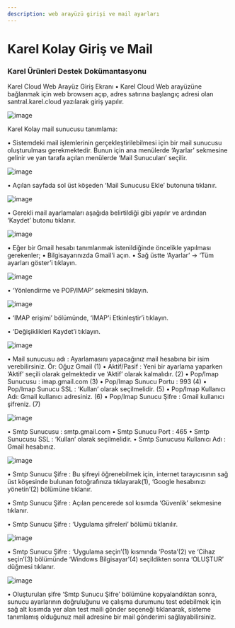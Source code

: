 ```yaml
---
description: web arayüzü girişi ve mail ayarları
---
```


# Karel Kolay Giriş ve Mail

### Karel Ürünleri Destek Dokümantasyonu

Karel Cloud Web Arayüz Giriş Ekranı • Karel Cloud Web arayüzüne bağlanmak için web browserı açıp, adres satırına başlangıç adresi olan santral.karel.cloud yazılarak giriş yapılır.

![image](https://github.com/onurerisgen/karelsupport/assets/11631408/835f925f-bcbb-4802-9793-dcff3bffd8e6)

Karel Kolay mail sunucusu tanımlama:

• Sistemdeki mail işlemlerinin gerçekleştirilebilmesi için bir mail sunucusu oluşturulması gerekmektedir. Bunun için ana menülerde ‘Ayarlar’ sekmesine gelinir ve yan tarafa açılan menülerde ‘Mail Sunucuları’ seçilir.

![image](https://github.com/onurerisgen/karelsupport/assets/11631408/5b62b089-9db7-4495-8de2-6bd78821cd0b)

• Açılan sayfada sol üst köşeden ‘Mail Sunucusu Ekle’ butonuna tıklanır.

![image](https://github.com/onurerisgen/karelsupport/assets/11631408/1e96ed53-cafa-47b9-b9af-f80284a1a3e4)

• Gerekli mail ayarlamaları aşağıda belirtildiği gibi yapılır ve ardından ‘Kaydet’ butonu tıklanır.

![image](https://github.com/onurerisgen/karelsupport/assets/11631408/15e7d48e-083f-4398-be8b-1adb69c53e2f)

• Eğer bir Gmail hesabı tanımlanmak istenildiğinde öncelikle yapılması gerekenler; • Bilgisayarınızda Gmail'i açın. • Sağ üstte ‘Ayarlar’ -> ‘Tüm ayarları göster’i tıklayın.

![image](https://github.com/onurerisgen/karelsupport/assets/11631408/b4cc4054-df03-4771-bb94-472fd7d968dd)

• ‘Yönlendirme ve POP/IMAP’ sekmesini tıklayın.

![image](https://github.com/onurerisgen/karelsupport/assets/11631408/d69dfc94-5d0b-46d0-a336-d9a9dff80460)

• ‘IMAP erişimi’ bölümünde, ‘IMAP'i Etkinleştir’i tıklayın.

• ‘Değişiklikleri Kaydet’i tıklayın.

![image](https://github.com/onurerisgen/karelsupport/assets/11631408/bd313c01-465a-4828-9e66-653d728aef76)

• Mail sunucusu adı : Ayarlamasını yapacağınız mail hesabına bir isim verebilirsiniz. Ör: Oğuz Gmail (1) • Aktif/Pasif : Yeni bir ayarlama yaparken ‘Aktif’ seçili olarak gelmektedir ve ‘Aktif’ olarak kalmalıdır. (2) • Pop/Imap Sunucusu : imap.gmail.com (3) • Pop/Imap Sunucu Portu : 993 (4) • Pop/Imap Sunucu SSL : ‘Kullan’ olarak seçilmelidir. (5) • Pop/Imap Kullanıcı Adı: Gmail kullanıcı adresiniz. (6) • Pop/Imap Sunucu Şifre : Gmail kullanıcı şifreniz. (7)

![image](https://github.com/onurerisgen/karelsupport/assets/11631408/50443d13-e585-4453-9345-6f2f95937b17)

• Smtp Sunucusu : smtp.gmail.com • Smtp Sunucu Port : 465 • Smtp Sunucusu SSL : ‘Kullan’ olarak seçilmelidir. • Smtp Sunucusu Kullanıcı Adı : Gmail hesabınız.

![image](https://github.com/onurerisgen/karelsupport/assets/11631408/c6eb2dba-a2c7-4879-8710-f4be0e9720ac)

• Smtp Sunucu Şifre : Bu şifreyi öğrenebilmek için, internet tarayıcısının sağ üst köşesinde bulunan fotoğrafınıza tıklayarak(1), ‘Google hesabınızı yönetin’(2) bölümüne tıklanır.

• Smtp Sunucu Şifre : Açılan pencerede sol kısımda ‘Güvenlik’ sekmesine tıklanır.

• Smtp Sunucu Şifre : ‘Uygulama şifreleri’ bölümü tıklanılır.

![image](https://github.com/onurerisgen/karelsupport/assets/11631408/4c2e1528-17a6-462b-a8a6-cded8bd271b0)

• Smtp Sunucu Şifre : ‘Uygulama seçin’(1) kısmında ‘Posta’(2) ve ‘Cihaz seçin’(3) bölümünde ‘Windows Bilgisayar’(4) seçildikten sonra ‘OLUŞTUR’ düğmesi tıklanır.

![image](https://github.com/onurerisgen/karelsupport/assets/11631408/11c16f4a-6aab-433c-b937-8fc000da92c1)

• Oluşturulan şifre ‘Smtp Sunucu Şifre’ bölümüne kopyalandıktan sonra, sunucu ayarlarının doğruluğunu ve çalışma durumunu test edebilmek için sağ alt kısımda yer alan test maili gönder seçeneği tıklanarak, sisteme tanımlamış olduğunuz mail adresine bir mail gönderimi sağlayabilirsiniz.
